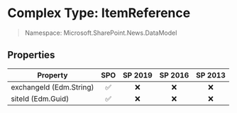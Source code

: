 # Complex Type: ItemReference

> Namespace: Microsoft.SharePoint.News.DataModel

## Properties

Property | SPO | SP 2019 | SP 2016 | SP 2013
----------|:---:|:-------:|:-------:|:-------:
exchangeId (Edm.String) | ✅ | ❌ | ❌ | ❌
siteId (Edm.Guid) | ✅ | ❌ | ❌ | ❌